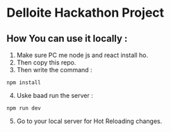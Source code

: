 # Delloite Hackathon Project 

## How You can use it locally : 

1. Make sure PC me node js and react install ho.
2. Then copy this repo.
3. Then write the command :
```
npm install
```
4. Uske baad run the server :
```
npm run dev
```
5. Go to your local server for Hot Reloading changes.

